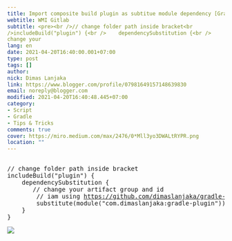 ```yaml
---
title: Import composite build plugin as subtitue module dependency [Gradle]
webtitle: WMI Gitlab
subtitle: <pre><br />// change folder path inside bracket<br
/>includeBuild("plugin") {<br />    dependencySubstitution {<br />    	//
change your
lang: en
date: 2021-04-20T16:40:00.001+07:00
type: post
tags: []
author:
nick: Dimas Lanjaka
link: https://www.blogger.com/profile/07981649157148639830
email: noreply@blogger.com
modified: 2021-04-20T16:40:48.445+07:00
category:
- Script
- Gradle
- Tips & Tricks
comments: true
cover: https://miro.medium.com/max/2476/0*Mll3yo3DWALtRYPR.png
location: ""
---
```


<pre><br>// change folder path inside bracket<br>includeBuild("plugin") {<br>    dependencySubstitution {<br>    	// change your artifact group and id<br>        // iam using <a href="https://github.com/dimaslanjaka/gradle-plugin/" target="_blank" rel="noopener noreferer nofollow">https://github.com/dimaslanjaka/gradle-plugin/</a> for example<br>        substitute(module("com.dimaslanjaka:gradle-plugin")).with(project(":"))<br>    }<br>}<br></pre> <img src="https://miro.medium.com/max/2476/0*Mll3yo3DWALtRYPR.png">